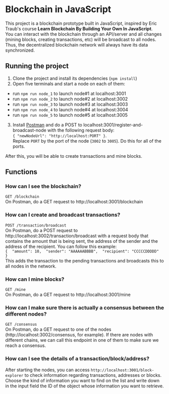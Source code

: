 # Blockchain in JavaScript
This project is a blockchain prototype built in JavaScript, inspired by Eric Traub's course **Learn Blockchain By Building Your Own In JavaScript**.\
You can interact with the blockchain through an API/server and all changes (mining blocks, creating transactions, etc) will be broadcast to all nodes. Thus, the decentralized blockchain network will always have its data synchronized.

## Running the project 
1. Clone the project and install its dependencies (`npm install`)
2. Open five terminals and start a node on each of them: 
* run `npm run node_1` to launch node#1 at localhost:3001
* run `npm run node_2` to launch node#2 at localhost:3002
* run `npm run node_3` to launch node#3 at localhost:3003
* run `npm run node_4` to launch node#4 at localhost:3004
* run `npm run node_5` to launch node#5 at localhost:3005
3. Install [Postman](https://www.postman.com/) and do a POST to localhost:3001/register-and-broadcast-node with the following request body: \
`{ "newNodeUrl": "http://localhost:PORT" }`. \
Replace `PORT` by the port of the node (`3002` to `3005`). Do this for all of the ports. 

After this, you will be able to create transactions and mine blocks.

## Functions 
### How can I see the blockchain?
`GET /blockchain` \
On Postman, do a GET request to http://localhost:3001/blockchain

### How can I create and broadcast transactions?
`POST /transaction/broadcast`\
On Postman, do a POST request to http://localhost:3002/transaction/broadcast with a request body that contains the amount that is being sent, the address of the sender and the address of the recipient. You can follow this example: \
`{ 
"amount": 10, 
"sender": "AAAAAABBBB", 
"recipient": "CCCCCDDDDD" 
}`\
This adds the transaction to the pending transactions and broadcasts this to all nodes in the network. 

### How can I mine blocks?
`GET /mine`\
On Postman, do a GET request to http://localhost:3001/mine

### How can I make sure there is actually a consensus between the different nodes?
`GET /consensus`\
On Postman, do a GET request to one of the nodes (http://localhost:3002/consensus, for example). If there are nodes with different chains, we can call this endpoint in one of them to make sure we reach a consensus. 

### How can I see the details of a transaction/block/address?
After starting the nodes, you can access `http://localhost:3001/block-explorer` to check information regarding transactions, addresses or blocks. \
Choose the kind of information you want to find on the list and write down in the input field the ID of the object whose information you want to retrieve. 
